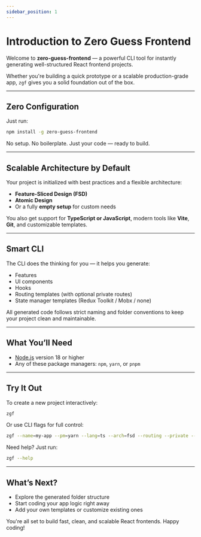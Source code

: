 ```yaml
---
sidebar_position: 1
---
```


# Introduction to Zero Guess Frontend

Welcome to **zero-guess-frontend** — a powerful CLI tool for instantly generating well-structured React frontend projects.

Whether you're building a quick prototype or a scalable production-grade app, `zgf` gives you a solid foundation out of the box.

---

## Zero Configuration

Just run:

```bash
npm install -g zero-guess-frontend
```

No setup. No boilerplate. Just your code — ready to build.

---

## Scalable Architecture by Default

Your project is initialized with best practices and a flexible architecture:

- **Feature-Sliced Design (FSD)**
- **Atomic Design**
- Or a fully **empty setup** for custom needs

You also get support for **TypeScript or JavaScript**, modern tools like **Vite**, **Git**, and customizable templates.

---

## Smart CLI

The CLI does the thinking for you — it helps you generate:

- Features
- UI components
- Hooks
- Routing templates (with optional private routes)
- State manager templates (Redux Toolkit / Mobx / none)

All generated code follows strict naming and folder conventions to keep your project clean and maintainable.

---

## What You’ll Need

- [Node.js](https://nodejs.org/) version 18 or higher
- Any of these package managers: `npm`, `yarn`, or `pnpm`

---

## Try It Out

To create a new project interactively:

```bash
zgf
```

Or use CLI flags for full control:

```bash
zgf --name=my-app --pm=yarn --lang=ts --arch=fsd --routing --private --sm=redux
```

Need help? Just run:

```bash
zgf --help
```

---

## What’s Next?

- Explore the generated folder structure
- Start coding your app logic right away
- Add your own templates or customize existing ones

You're all set to build fast, clean, and scalable React frontends. Happy coding!
